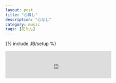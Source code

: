 ```yaml
---
layout: post
title: "心做し"
description: "心なし"
category: music
tags: [花たん]
---
```

{% include JB/setup %}


<iframe frameborder="no" border="0" marginwidth="0" marginheight="0" width=330 height=86 src="http://music.163.com/outchain/player?type=2&id=29713638&auto=0&height=66"></iframe>